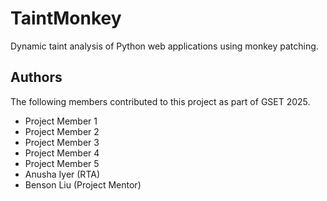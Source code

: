 # TaintMonkey

Dynamic taint analysis of Python web applications using monkey patching.

## Authors

The following members contributed to this project as part of GSET 2025.

- Project Member 1
- Project Member 2
- Project Member 3
- Project Member 4
- Project Member 5
- Anusha Iyer (RTA)
- Benson Liu (Project Mentor)
